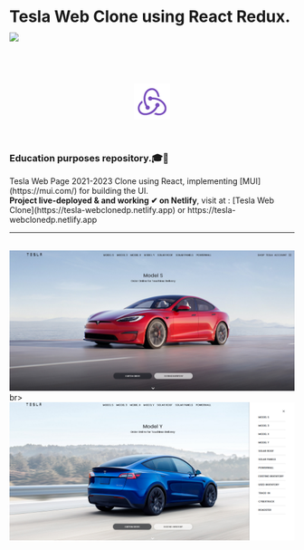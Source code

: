 <h1> Tesla Web Clone using React Redux. <img src="/public/images/favicon.ico"> </h1>
  <br><br>
<p align="center">
  <img src="/public/favicon.ico">
  </p>
<br>

<h3>Education purposes repository.🎓🧱 </h3>
Tesla Web Page 2021-2023 Clone using React, implementing [MUI](https://mui.com/) for building the UI.<br>
<b>Project live-deployed & and working ✔ on Netlify</b>, visit at : [Tesla Web Clone](https://tesla-webclonedp.netlify.app) or https://tesla-webclonedp.netlify.app
<hr>
<br>
<img src="/public/preview1.png">
<br>br>
<img src="/public/preview2.png">
